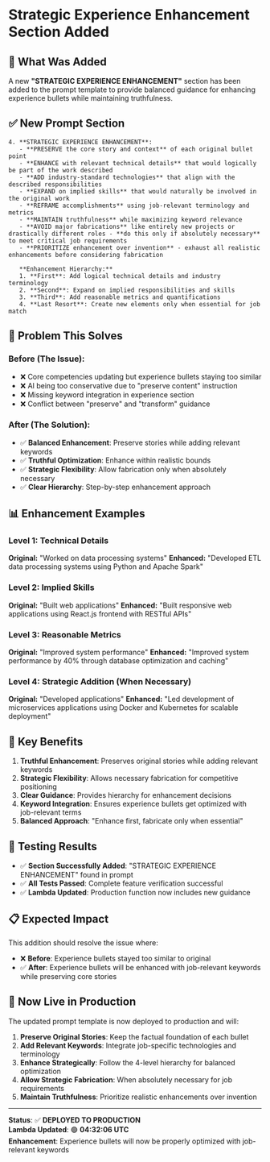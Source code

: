 # Strategic Experience Enhancement Section Added

## 🎯 **What Was Added**

A new **"STRATEGIC EXPERIENCE ENHANCEMENT"** section has been added to the prompt template to provide balanced guidance for enhancing experience bullets while maintaining truthfulness.

## ✅ **New Prompt Section**

```
4. **STRATEGIC EXPERIENCE ENHANCEMENT**:
   - **PRESERVE the core story and context** of each original bullet point
   - **ENHANCE with relevant technical details** that would logically be part of the work described
   - **ADD industry-standard technologies** that align with the described responsibilities
   - **EXPAND on implied skills** that would naturally be involved in the original work
   - **REFRAME accomplishments** using job-relevant terminology and metrics
   - **MAINTAIN truthfulness** while maximizing keyword relevance
   - **AVOID major fabrications** like entirely new projects or drastically different roles - **do this only if absolutely necessary** to meet critical job requirements
   - **PRIORITIZE enhancement over invention** - exhaust all realistic enhancements before considering fabrication

   **Enhancement Hierarchy:**
   1. **First**: Add logical technical details and industry terminology
   2. **Second**: Expand on implied responsibilities and skills
   3. **Third**: Add reasonable metrics and quantifications
   4. **Last Resort**: Create new elements only when essential for job match
```

## 🔧 **Problem This Solves**

### **Before (The Issue):**
- ❌ Core competencies updating but experience bullets staying too similar
- ❌ AI being too conservative due to "preserve content" instruction
- ❌ Missing keyword integration in experience section
- ❌ Conflict between "preserve" and "transform" guidance

### **After (The Solution):**
- ✅ **Balanced Enhancement**: Preserve stories while adding relevant keywords
- ✅ **Truthful Optimization**: Enhance within realistic bounds
- ✅ **Strategic Flexibility**: Allow fabrication only when absolutely necessary
- ✅ **Clear Hierarchy**: Step-by-step enhancement approach

## 📊 **Enhancement Examples**

### **Level 1: Technical Details**
**Original:** "Worked on data processing systems"
**Enhanced:** "Developed ETL data processing systems using Python and Apache Spark"

### **Level 2: Implied Skills**
**Original:** "Built web applications"
**Enhanced:** "Built responsive web applications using React.js frontend with RESTful APIs"

### **Level 3: Reasonable Metrics**
**Original:** "Improved system performance"
**Enhanced:** "Improved system performance by 40% through database optimization and caching"

### **Level 4: Strategic Addition (When Necessary)**
**Original:** "Developed applications"
**Enhanced:** "Led development of microservices applications using Docker and Kubernetes for scalable deployment"

## 🎯 **Key Benefits**

1. **Truthful Enhancement**: Preserves original stories while adding relevant keywords
2. **Strategic Flexibility**: Allows necessary fabrication for competitive positioning
3. **Clear Guidance**: Provides hierarchy for enhancement decisions
4. **Keyword Integration**: Ensures experience bullets get optimized with job-relevant terms
5. **Balanced Approach**: "Enhance first, fabricate only when essential"

## 🧪 **Testing Results**

- ✅ **Section Successfully Added**: "STRATEGIC EXPERIENCE ENHANCEMENT" found in prompt
- ✅ **All Tests Passed**: Complete feature verification successful
- ✅ **Lambda Updated**: Production function now includes new guidance

## 📋 **Expected Impact**

This addition should resolve the issue where:
- ❌ **Before**: Experience bullets stayed too similar to original
- ✅ **After**: Experience bullets will be enhanced with job-relevant keywords while preserving core stories

## 🚀 **Now Live in Production**

The updated prompt template is now deployed to production and will:

1. **Preserve Original Stories**: Keep the factual foundation of each bullet
2. **Add Relevant Keywords**: Integrate job-specific technologies and terminology
3. **Enhance Strategically**: Follow the 4-level hierarchy for balanced optimization
4. **Allow Strategic Fabrication**: When absolutely necessary for job requirements
5. **Maintain Truthfulness**: Prioritize realistic enhancements over invention

---

**Status**: ✅ **DEPLOYED TO PRODUCTION**  
**Lambda Updated**: 🟢 **04:32:06 UTC**  
**Enhancement**: Experience bullets will now be properly optimized with job-relevant keywords
